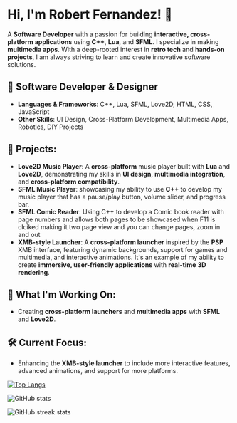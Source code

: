 
# Hi, I'm Robert Fernandez! 👋

A **Software Developer** with a passion for building **interactive, cross-platform applications** using **C++**, **Lua**, and **SFML**. I specialize in making **multimedia apps**. With a deep-rooted interest in **retro tech** and **hands-on projects**, I am always striving to learn and create innovative software solutions.

## 🚀 Software Developer & Designer
- **Languages & Frameworks**: C++, Lua, SFML, Love2D, HTML, CSS, JavaScript
- **Other Skills**: UI Design, Cross-Platform Development, Multimedia Apps, Robotics, DIY Projects

## 🎯 Projects:
- **Love2D Music Player**: A **cross-platform** music player built with **Lua** and **Love2D**, demonstrating my skills in **UI design**, **multimedia integration**, and **cross-platform compatibility**.
- **SFML Music Player**: showcasing my ability to use **C++** to develop my music player that has a pause/play button, volume slider, and progress bar.
- **SFML Comic Reader**: Using C++ to develop a Comic book reader with page numbers and allows both pages to be showcased when F11 is clciked making it two page view and you can change pages, zoom in and out
- **XMB-style Launcher**: A **cross-platform launcher** inspired by the **PSP** XMB interface, featuring dynamic backgrounds, support for games and multimedia, and interactive animations. It's an example of my ability to create **immersive, user-friendly applications** with **real-time 3D rendering**.

## 🚀 What I'm Working On:
- Creating **cross-platform launchers** and **multimedia apps** with **SFML** and **Love2D**.

## 🛠️ Current Focus:
- Enhancing the **XMB-style launcher** to include more interactive features, advanced animations, and support for more platforms.

[![Top Langs](https://github-readme-stats.vercel.app/api/top-langs/?username=robfernan)](https://github.com/anuraghazra/github-readme-stats)

![GitHub stats](https://github-readme-stats.vercel.app/api?username=robfernan&show_icons=true)  


![GitHub streak stats](https://streak-stats.demolab.com/?user=robfernan)  

